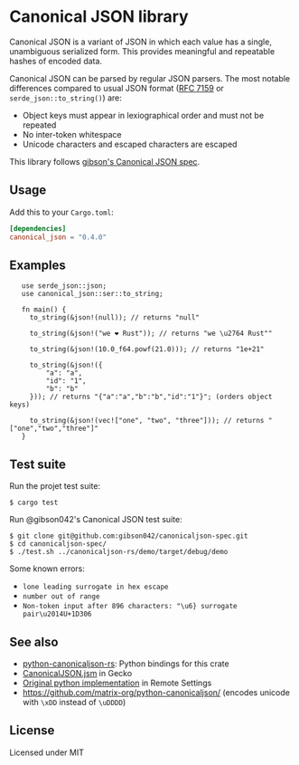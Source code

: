 # Canonical JSON library

Canonical JSON is a variant of JSON in which each value has a single,
unambiguous serialized form. This provides meaningful and repeatable hashes
of encoded data.

Canonical JSON can be parsed by regular JSON parsers. The most notable differences compared to usual JSON format ([RFC 7159](https://tools.ietf.org/html/rfc7159) or ``serde_json::to_string()``) are:

- Object keys must appear in lexiographical order and must not be repeated
- No inter-token whitespace
- Unicode characters and escaped characters are escaped

This library follows [gibson's Canonical JSON spec](https://github.com/gibson042/canonicaljson-spec).

## Usage

Add this to your ``Cargo.toml``:

```toml
[dependencies]
canonical_json = "0.4.0"
```

## Examples

```rust,no_run
   use serde_json::json;
   use canonical_json::ser::to_string;

   fn main() {
     to_string(&json!(null)); // returns "null"

     to_string(&json!("we ❤ Rust")); // returns "we \u2764 Rust""

     to_string(&json!(10.0_f64.powf(21.0))); // returns "1e+21"

     to_string(&json!({
         "a": "a",
         "id": "1",
         "b": "b"
     })); // returns "{"a":"a","b":"b","id":"1"}"; (orders object keys)

     to_string(&json!(vec!["one", "two", "three"])); // returns "["one","two","three"]"
   }
```

## Test suite

Run the projet test suite:

```
$ cargo test
```

Run @gibson042's Canonical JSON test suite:

```
$ git clone git@github.com:gibson042/canonicaljson-spec.git
$ cd canonicaljson-spec/
$ ./test.sh ../canonicaljson-rs/demo/target/debug/demo
```

Some known errors:

- `lone leading surrogate in hex escape`
- `number out of range`
- `Non-token input after 896 characters: "\u6} surrogate pair\u2014U+1D306`


## See also

* [python-canonicaljson-rs](https://github.com/mozilla-services/python-canonicaljson-rs/): Python bindings for this crate
* [CanonicalJSON.jsm](https://searchfox.org/mozilla-central/rev/358cef5d1a87172f23b15e1a705d6f278db4cdad/toolkit/modules/CanonicalJSON.jsm) in Gecko
* [Original python implementation](https://github.com/Kinto/kinto-signer/blob/6.1.0/kinto_signer/canonicaljson.py) in Remote Settings
* https://github.com/matrix-org/python-canonicaljson/  (encodes unicode with ``\xDD`` instead of ``\uDDDD``)

## License

Licensed under MIT
